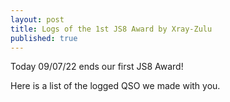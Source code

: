 ```yaml
---
layout: post
title: Logs of the 1st JS8 Award by Xray-Zulu
published: true
---
```


Today 09/07/22 ends our first JS8 Award!

Here is a list of the logged QSO we made with you. 
